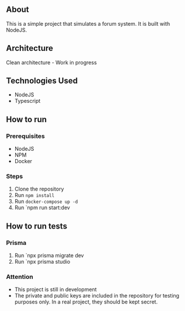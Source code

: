 ## About

This is a simple project that simulates a forum system. It is built with NodeJS.

## Architecture
Clean architecture - Work in progress

## Technologies Used
- NodeJS
- Typescript

## How to run

### Prerequisites
- NodeJS
- NPM
- Docker

### Steps
1. Clone the repository
2. Run `npm install`
3. Run `docker-compose up -d`
4. Run `npm run start:dev

## How to run tests

### Prisma
1. Run `npx prisma migrate dev
2. Run `npx prisma studio

### Attention
- This project is still in development
- The private and public keys are included in the repository for testing purposes only. In a real project, they should be kept secret.
